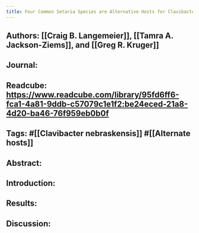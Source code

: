 ```yaml
---
title: Four Common Setaria Species are Alternative Hosts for Clavibacter michiganensis subsp. nebraskensis, Causal Agent of Goss’s Bacterial Wilt and Blight of Corn
---
```


## **Authors**: [[Craig B. Langemeier]], [[Tamra A. Jackson-Ziems]], and [[Greg R. Kruger]]

## **Journal**:

## **Readcube**: https://www.readcube.com/library/95fd6ff6-fca1-4a81-9ddb-c57079c1e1f2:be24eced-21a8-4d20-ba46-76f959eb0b0f

## **Tags**: #[[Clavibacter nebraskensis]] #[[Alternate hosts]]

## **Abstract**:

## **Introduction**:

## **Results**:

## **Discussion**:

